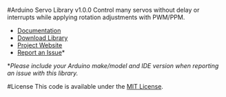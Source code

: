 #Arduino Servo Library v1.0.0
Control many servos without delay or interrupts while applying rotation adjustments with PWM/PPM.

* [Documentation](http://robotsbigdata.com/docs-arduino-servo.html)
* [Download Library](https://github.com/alextaujenis/RBD_Servo/raw/master/extras/RBD_Servo.zip)
* [Project Website](http://robotsbigdata.com)
* [Report an Issue](https://github.com/alextaujenis/RBD_Servo/issues/new)*

\**Please include your Arduino make/model and IDE version when reporting an issue with this library.*

#License
This code is available under the [MIT License](http://opensource.org/licenses/mit-license.php).